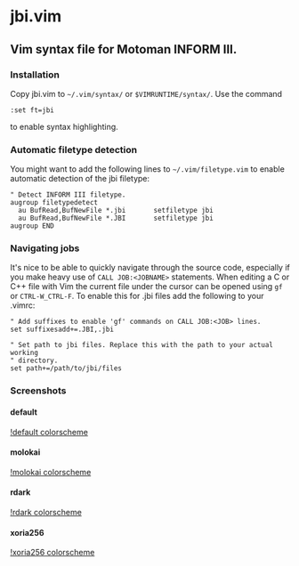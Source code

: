 jbi.vim
=======

Vim syntax file for Motoman INFORM III.
----------------------------------------------------------------------

### Installation

Copy jbi.vim to `~/.vim/syntax/` or `$VIMRUNTIME/syntax/`.
Use the command

    :set ft=jbi

to enable syntax highlighting.


### Automatic filetype detection

You might want to add the following lines to `~/.vim/filetype.vim` to enable
automatic detection of the jbi filetype:
    
    " Detect INFORM III filetype.
    augroup filetypedetect
      au BufRead,BufNewFile *.jbi		setfiletype jbi
      au BufRead,BufNewFile *.JBI		setfiletype jbi
    augroup END

### Navigating jobs

It's nice to be able to quickly navigate through the source code, especially
if you make heavy use of `CALL JOB:<JOBNAME>` statements. When editing a C or
C++ file with Vim the current file under the cursor can be opened using `gf`
or `CTRL-W_CTRL-F`. To enable this for .jbi files add the following to your
.vimrc:

    " Add suffixes to enable 'gf' commands on CALL JOB:<JOB> lines.
    set suffixesadd+=.JBI,.jbi

    " Set path to jbi files. Replace this with the path to your actual working
    " directory.
    set path+=/path/to/jbi/files

### Screenshots

#### default
[!default colorscheme](https://github.com/matthijsk/motoman-inform-vim-syntax/raw/master/img/sample-default.png)

#### molokai
[!molokai colorscheme](https://github.com/matthijsk/motoman-inform-vim-syntax/raw/master/img/sample-molokai.png)

#### rdark
[!rdark colorscheme](https://github.com/matthijsk/motoman-inform-vim-syntax/raw/master/img/sample-rdark.png)

#### xoria256
[!xoria256 colorscheme](https://github.com/matthijsk/motoman-inform-vim-syntax/raw/master/img/sample-xoria256.png)
